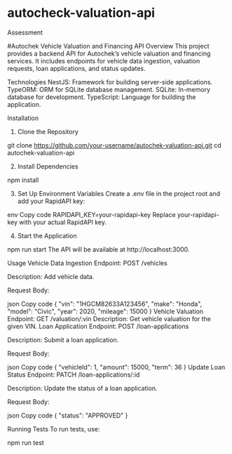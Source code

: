 # autocheck-valuation-api
Assessment

#Autochek Vehicle Valuation and Financing API
Overview
This project provides a backend API for Autochek’s vehicle valuation and financing services. It includes endpoints for vehicle data ingestion, valuation requests, loan applications, and status updates.

Technologies
NestJS: Framework for building server-side applications.
TypeORM: ORM for SQLite database management.
SQLite: In-memory database for development.
TypeScript: Language for building the application.

Installation
1. Clone the Repository

git clone https://github.com/your-username/autochek-valuation-api.git
cd autochek-valuation-api

2. Install Dependencies

npm install

3. Set Up Environment Variables
Create a .env file in the project root and add your RapidAPI key:

env
Copy code
RAPIDAPI_KEY=your-rapidapi-key
Replace your-rapidapi-key with your actual RapidAPI key.

4. Start the Application

npm run start
The API will be available at http://localhost:3000.

Usage
Vehicle Data Ingestion
Endpoint: POST /vehicles

Description: Add vehicle data.

Request Body:

json
Copy code
{
  "vin": "1HGCM82633A123456",
  "make": "Honda",
  "model": "Civic",
  "year": 2020,
  "mileage": 15000
}
Vehicle Valuation
Endpoint: GET /valuation/:vin
Description: Get vehicle valuation for the given VIN.
Loan Application
Endpoint: POST /loan-applications

Description: Submit a loan application.

Request Body:

json
Copy code
{
  "vehicleId": 1,
  "amount": 15000,
  "term": 36
}
Update Loan Status
Endpoint: PATCH /loan-applications/:id

Description: Update the status of a loan application.

Request Body:

json
Copy code
{
  "status": "APPROVED"
}

Running Tests
To run tests, use:

npm run test